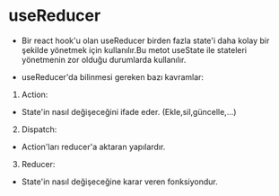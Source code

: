 # useReducer

- Bir react hook'u olan useReducer birden fazla state'i daha kolay bir şekilde yönetmek için kullanılır.Bu metot useState ile stateleri yönetmenin zor olduğu durumlarda kullanılır.

- useReducer'da bilinmesi gereken bazı kavramlar:

1. Action:

- State'in nasıl değişeceğini ifade eder. (Ekle,sil,güncelle,...)

2. Dispatch:

- Action'ları reducer'a aktaran yapılardır.

3. Reducer:

- State'in nasıl değişeceğine karar veren fonksiyondur.
